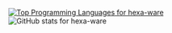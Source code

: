 [![Top Programming Languages for hexa-ware](https://github-readme-stats-eta-six.vercel.app/api/top-langs/?username=hexa-ware&theme=nord)](https://github.com/anuraghazra/github-readme-stats) ![GitHub stats for hexa-ware](https://github-readme-stats-eta-six.vercel.app/api?username=hexa-ware&show_icons=true&theme=nord)  
